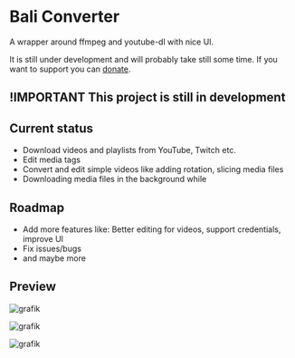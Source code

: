 # Bali Converter

A wrapper around ffmpeg and youtube-dl with nice UI. 

It is still under development and will probably take still some time. If you want to support you can  [donate](https://www.paypal.com/donate?hosted_button_id=N6EKSA3QGMNSU).

## !IMPORTANT This project is still in development

## Current status

- Download videos and playlists from YouTube, Twitch etc.
- Edit media tags
- Convert and edit simple videos like adding rotation, slicing media files
- Downloading media files in the background while

## Roadmap

- Add more features like: Better editing for videos, support credentials, improve UI
- Fix issues/bugs
- and maybe more


## Preview

![grafik](https://user-images.githubusercontent.com/29146363/140618695-e0239f3f-6001-465b-b658-9fd54c6ec729.png)

![grafik](https://user-images.githubusercontent.com/29146363/140618705-64ae84ef-3ef5-4068-8670-1bbc2796ba35.png)

![grafik](https://user-images.githubusercontent.com/29146363/140618718-5c4ab91a-31a2-4d6b-8a3e-ed6e2493160a.png)
